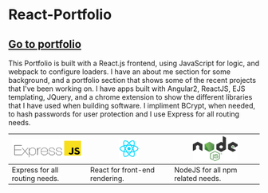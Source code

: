 # React-Portfolio
## [Go to portfolio](https://ron-dunphy-portfolio.herokuapp.com/)

This Portfolio is built with a React.js frontend, using JavaScript for logic, and webpack to configure loaders.  I have an about me section for some background, and a portfolio section that shows some of the recent projects that I've been working on.  I have apps built with Angular2, ReactJS, EJS templating, JQuery, and a chrome extension to show the different libraries that I have used when building software. 
I impliment BCrypt, when needed, to hash passwords for user protection and I use Express for all routing needs.

<img src="images/Express-icon.png" width="150" height="40" /> | <img src="images/react.png" width="40" height="40" /> | <img src="images/node.png" width="90" height="50" />
------------ | ------------- | ------------ 
Express for all routing needs. | React for front-end rendering. | NodeJS for all npm related needs.
